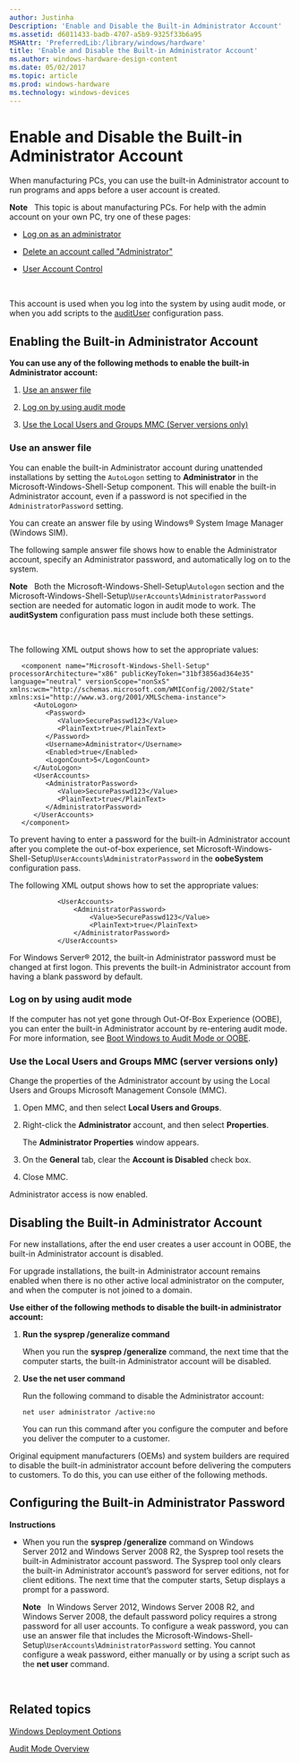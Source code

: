 ```yaml
---
author: Justinha
Description: 'Enable and Disable the Built-in Administrator Account'
ms.assetid: d6011433-badb-4707-a5b9-9325f33b6a95
MSHAttr: 'PreferredLib:/library/windows/hardware'
title: 'Enable and Disable the Built-in Administrator Account'
ms.author: windows-hardware-design-content
ms.date: 05/02/2017
ms.topic: article
ms.prod: windows-hardware
ms.technology: windows-devices
---
```


# Enable and Disable the Built-in Administrator Account


When manufacturing PCs, you can use the built-in Administrator account to run programs and apps before a user account is created.

**Note**  
This topic is about manufacturing PCs. For help with the admin account on your own PC, try one of these pages:

-   [Log on as an administrator](http://go.microsoft.com/fwlink/?LinkId=506857)

-   [Delete an account called "Administrator"](http://go.microsoft.com/fwlink/?LinkId=506858)

-   [User Account Control](http://go.microsoft.com/fwlink/?LinkId=277139)

 

This account is used when you log into the system by using audit mode, or when you add scripts to the [auditUser](audituser.md) configuration pass.

## <span id="Enabling_the_Built-in_Administrator_Account"></span><span id="enabling_the_built-in_administrator_account"></span><span id="ENABLING_THE_BUILT-IN_ADMINISTRATOR_ACCOUNT"></span>Enabling the Built-in Administrator Account


**You can use any of the following methods to enable the built-in Administrator account:**

1.  [Use an answer file](#useananswerfile)

2.  [Log on by using audit mode](#logonusingauditmode)

3.  [Use the Local Users and Groups MMC (Server versions only)](#usemmcconsole)

### <span id="UseAnAnswerFile"></span><span id="useananswerfile"></span><span id="USEANANSWERFILE"></span>Use an answer file

You can enable the built-in Administrator account during unattended installations by setting the `AutoLogon` setting to **Administrator** in the Microsoft-Windows-Shell-Setup component. This will enable the built-in Administrator account, even if a password is not specified in the `AdministratorPassword` setting.

You can create an answer file by using Windows® System Image Manager (Windows SIM).

The following sample answer file shows how to enable the Administrator account, specify an Administrator password, and automatically log on to the system.

**Note**  
Both the Microsoft-Windows-Shell-Setup\\`Autologon` section and the Microsoft-Windows-Shell-Setup\\`UserAccounts`\\`AdministratorPassword` section are needed for automatic logon in audit mode to work. The **auditSystem** configuration pass must include both these settings.

 

The following XML output shows how to set the appropriate values:

``` syntax
   <component name="Microsoft-Windows-Shell-Setup" processorArchitecture="x86" publicKeyToken="31bf3856ad364e35" language="neutral" versionScope="nonSxS" xmlns:wcm="http://schemas.microsoft.com/WMIConfig/2002/State" xmlns:xsi="http://www.w3.org/2001/XMLSchema-instance">
      <AutoLogon>
         <Password>
            <Value>SecurePasswd123</Value> 
            <PlainText>true</PlainText> 
         </Password>
         <Username>Administrator</Username> 
         <Enabled>true</Enabled> 
         <LogonCount>5</LogonCount> 
      </AutoLogon>
      <UserAccounts>
         <AdministratorPassword>
            <Value>SecurePasswd123</Value> 
            <PlainText>true</PlainText> 
         </AdministratorPassword>
      </UserAccounts>
   </component>
```

To prevent having to enter a password for the built-in Administrator account after you complete the out-of-box experience, set Microsoft-Windows-Shell-Setup\\`UserAccounts`\\`AdministratorPassword` in the **oobeSystem** configuration pass.

The following XML output shows how to set the appropriate values:

``` syntax
            <UserAccounts>
                <AdministratorPassword>
                    <Value>SecurePasswd123</Value>
                    <PlainText>true</PlainText>
                </AdministratorPassword>
            </UserAccounts>
```

For Windows Server® 2012, the built-in Administrator password must be changed at first logon. This prevents the built-in Administrator account from having a blank password by default.

### <span id="LogOnUsingAuditMode"></span><span id="logonusingauditmode"></span><span id="LOGONUSINGAUDITMODE"></span>Log on by using audit mode

If the computer has not yet gone through Out-Of-Box Experience (OOBE), you can enter the built-in Administrator account by re-entering audit mode. For more information, see [Boot Windows to Audit Mode or OOBE](boot-windows-to-audit-mode-or-oobe.md).

### <span id="UseMMCConsole"></span><span id="usemmcconsole"></span><span id="USEMMCCONSOLE"></span>Use the Local Users and Groups MMC (server versions only)

Change the properties of the Administrator account by using the Local Users and Groups Microsoft Management Console (MMC).

1.  Open MMC, and then select **Local Users and Groups**.

2.  Right-click the **Administrator** account, and then select **Properties**.

    The **Administrator Properties** window appears.

3.  On the **General** tab, clear the **Account is Disabled** check box.

4.  Close MMC.

Administrator access is now enabled.

## <span id="Disabling_the_Built-in_Administrator_Account"></span><span id="disabling_the_built-in_administrator_account"></span><span id="DISABLING_THE_BUILT-IN_ADMINISTRATOR_ACCOUNT"></span>Disabling the Built-in Administrator Account


For new installations, after the end user creates a user account in OOBE, the built-in Administrator account is disabled.

For upgrade installations, the built-in Administrator account remains enabled when there is no other active local administrator on the computer, and when the computer is not joined to a domain.

**Use either of the following methods to disable the built-in administrator account:**

1.  **Run the sysprep /generalize command**

    When you run the **sysprep /generalize** command, the next time that the computer starts, the built-in Administrator account will be disabled.

2.  **Use the net user command**

    Run the following command to disable the Administrator account:

    ``` syntax
    net user administrator /active:no
    ```

    You can run this command after you configure the computer and before you deliver the computer to a customer.

Original equipment manufacturers (OEMs) and system builders are required to disable the built-in administrator account before delivering the computers to customers. To do this, you can use either of the following methods.

## <span id="Configuring_the_Built-in_Administrator_Password"></span><span id="configuring_the_built-in_administrator_password"></span><span id="CONFIGURING_THE_BUILT-IN_ADMINISTRATOR_PASSWORD"></span>Configuring the Built-in Administrator Password


**Instructions**

-   When you run the **sysprep /generalize** command on Windows Server 2012 and Windows Server 2008 R2, the Sysprep tool resets the built-in Administrator account password. The Sysprep tool only clears the built-in Administrator account’s password for server editions, not for client editions. The next time that the computer starts, Setup displays a prompt for a password.

    **Note**  
    In Windows Server 2012, Windows Server 2008 R2, and Windows Server 2008, the default password policy requires a strong password for all user accounts. To configure a weak password, you can use an answer file that includes the Microsoft-Windows-Shell-Setup\\`UserAccounts`\\`AdministratorPassword` setting. You cannot configure a weak password, either manually or by using a script such as the **net user** command.

     

## <span id="related_topics"></span>Related topics


[Windows Deployment Options](windows-deployment-options.md)

[Audit Mode Overview](audit-mode-overview.md)

 

 







